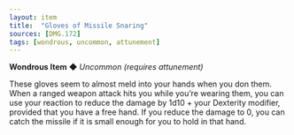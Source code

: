 ```yaml
---
layout: item
title:  "Gloves of Missile Snaring"
sources: [DMG.172]
tags: [wondrous, uncommon, attunement]
---
```


**Wondrous Item** ◆ *Uncommon (requires attunement)*

These gloves seem to almost meld into your hands when you don them. When a ranged weapon attack hits you while you’re wearing them, you can use your reaction to reduce the damage by 1d10 + your Dexterity modifier, provided that you have a free hand. If you reduce the damage to 0, you can catch the missile if it is small enough for you to hold in that hand.